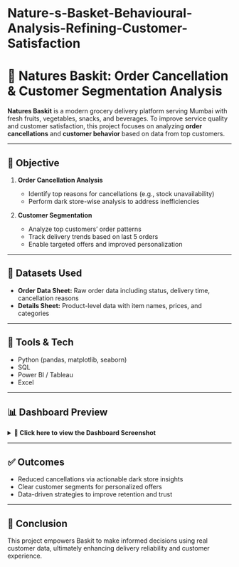 # Nature-s-Basket-Behavioural-Analysis-Refining-Customer-Satisfaction
# 🥬 Natures Baskit: Order Cancellation & Customer Segmentation Analysis

**Natures Baskit** is a modern grocery delivery platform serving Mumbai with fresh fruits, vegetables, snacks, and beverages. To improve service quality and customer satisfaction, this project focuses on analyzing **order cancellations** and **customer behavior** based on data from top customers.

---

## 🎯 Objective

1. **Order Cancellation Analysis**
   - Identify top reasons for cancellations (e.g., stock unavailability)
   - Perform dark store-wise analysis to address inefficiencies

2. **Customer Segmentation**
   - Analyze top customers’ order patterns
   - Track delivery trends based on last 5 orders
   - Enable targeted offers and improved personalization

---

## 📁 Datasets Used

- **Order Data Sheet:** Raw order data including status, delivery time, cancellation reasons
- **Details Sheet:** Product-level data with item names, prices, and categories

---

## 🧰 Tools & Tech

- Python (pandas, matplotlib, seaborn)
- SQL
- Power BI / Tableau
- Excel

---

## 📊 Dashboard Preview

<details>
  <summary><strong>📸 Click here to view the Dashboard Screenshot</strong></summary>

  <br>

  <p align="center">
    <img src="[https://your-image-link.com/dashboard.png" alt="Dashboard Screenshot](http://github.com/rashi12121/Nature-s-Basket-Behavioural-Analysis-Refining-Customer-Satisfaction/blob/main/Screenshot%202025-04-16%20221434.png)" width="700">
  </p>

</details>

---

## ✅ Outcomes

- Reduced cancellations via actionable dark store insights
- Clear customer segments for personalized offers
- Data-driven strategies to improve retention and trust

---

## 🙌 Conclusion

This project empowers Baskit to make informed decisions using real customer data, ultimately enhancing delivery reliability and customer experience.


